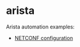 # arista

Arista automation examples:

- [NETCONF configuration](https://github.com/saidvandeklundert/arista/blob/main/netconf/configuration.md)